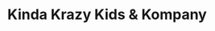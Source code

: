 ---
title: "Kinda Krazy Kids & Kompany"
url: /austin/kinda-krazy-kids-and-kompany/
shop: clothes
---
